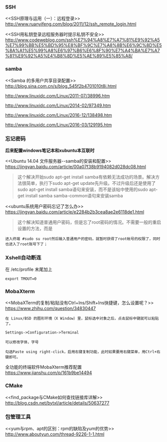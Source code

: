 
### SSH

<<SSH原理与运用（一）：远程登录>>
http://www.ruanyifeng.com/blog/2011/12/ssh_remote_login.html

<<SSH用私钥登录远程服务器时提示私钥不安全>>
http://www.codeweblog.com/ssh%E7%94%A8%E7%A7%81%E9%92%A5%E7%99%BB%E5%BD%95%E8%BF%9C%E7%A8%8B%E6%9C%8D%E5%8A%A1%E5%99%A8%E6%97%B6%E6%8F%90%E7%A4%BA%E7%A7%81%E9%92%A5%E4%B8%8D%E5%AE%89%E5%85%A8/

### samba

<<Samba 的多用户共享目录配置>>
http://blog.sina.com.cn/s/blog_545f2b4701010t8i.html

http://www.linuxidc.com/Linux/2011-07/38996.htm

http://www.linuxidc.com/Linux/2014-02/97349.htm

http://www.linuxidc.com/Linux/2016-12/138498.htm

http://www.linuxidc.com/Linux/2016-03/129195.htm

### 忘记密码

**后来配置windows笔记本和xubuntu本互联时**

<<Ubuntu 14.04 文件服务器--samba的安装和配置>> 
https://jingyan.baidu.com/article/00a07f38b9194082d028dc08.html
> 这个解决开始sudo apt-get install samba有依赖无法成功的场景。解决方法很简单，执行下sudo apt-get update先升级。不过升级后还是使用了sudo apt-get install samba语句来安装，而不是该帖中使用的sudo apt-get install samba samba-common语句来安装samba

<<ubuntu系统用户密码忘记了怎么办>>
https://jingyan.baidu.com/article/e2284b2b3cea8ae2e6118de1.html
> 这个解决知道普通用户密码，但是忘了root密码的情况。不需要一般的重启设置的方法，而是
```
进入终端 #sudo su root然后输入普通用户的密码，就暂时获得了root帐号的权限了，同时也进入了root账号下了；
```

### Xshell自动断连
在 /etc/profile 末尾加上 
```
export TMOUT=0
```

### MobaXterm

<<MobaXTerm的复制/粘贴没有Ctrl+Ins/Shift+Ins快捷键，怎么设置呢？>>
https://www.zhihu.com/question/34830447
```
在 Linux/BSD 的图形环境（X Window）里，鼠标选中对象之后，点击鼠标中键就可以粘贴了。
```
```
Settings->Configuration->Terminal

可以修改字体，字号

勾选Paste using right-click，启用右键复制功能，此时如果要用右键菜单，用Ctrl+右键即可。
```

全功能的终端软件MobaXterm推荐配置
https://www.jianshu.com/p/161b9be14494

### CMake
<<find_package与CMake如何查找链接库详解>>
http://blog.csdn.net/bytxl/article/details/50637277

### 包管理工具

<<yum与rpm、apt的区别：rpm的缺陷及yum的优势>>
http://www.aboutyun.com/thread-9226-1-1.html
